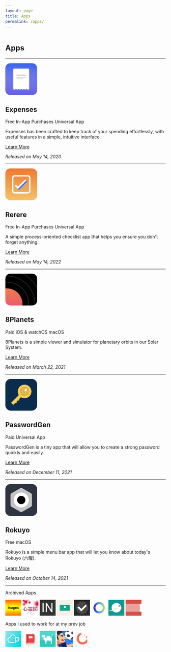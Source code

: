 ```yaml
---
layout: page
title: Apps
permalink: /apps/
---
```


<h1><small>Apps</small></h1>

<hr>

<div>
    <img src="../assets/expenses.png" width="100" height="100">
    <h2>Expenses</h2>
    <div>
        <span class="badge badge-pill">Free</span>
        <span class="badge badge-pill">In-App Purchases</span>
        <span class="badge badge-pill">Universal App</span>
    </div>
    <p>Expenses has been crafted to keep track of your spending effortlessly, with useful features in a simple, intuitive interface.</p>
    <p><a href="{{ site.links.expenses }}" target="_blank">Learn More <i class="bi bi-arrow-up-right-square"></i></a></p>
    <p class="text-muted"><i>Released on May 14, 2020</i></p>
</div>

<hr>

<div>
    <img src="../assets/rerere.png" width="100" height="100">
    <h2>Rerere</h2>
    <div>
        <span class="badge badge-pill">Free</span>
        <span class="badge badge-pill">In-App Purchases</span>
        <span class="badge badge-pill">Universal App</span>
    </div>
    <p>A simple process-oriented checklist app that helps you ensure you don't forget anything.</p>
    <p><a href="/rerere/">Learn More <i class="bi bi-chevron-right"></i></a></p>
    <p class="text-muted"><i>Released on May 14, 2022</i></p>
</div>

<hr>

<div>
    <img src="../assets/8planets.png" width="100" height="100">
    <h2>8Planets</h2>
    <div>
        <span class="badge badge-pill">Paid</span>
        <span class="badge badge-pill">iOS & watchOS</span>
        <span class="badge badge-pill"></span>
        <span class="badge badge-pill">macOS</span>
    </div>
    <p>8Planets is a simple viewer and simulator for planetary orbits in our Solar System.</p>
    <p><a href="{{ site.links.eightplanets }}" target="_blank">Learn More <i class="bi bi-arrow-up-right-square"></i></a></p>
    <p class="text-muted"><i>Released on March 22, 2021</i></p>
</div>

<hr>

<div>
    <img src="../assets/passwordgen.png" width="100" height="100">
    <h2>PasswordGen</h2>
    <div>
        <span class="badge badge-pill">Paid</span>
        <span class="badge badge-pill">Universal App</span>
    </div>
    <p>PasswordGen is a tiny app that will allow you to create a strong password quickly and easily.</p>
    <p><a href="/passwordgen/">Learn More <i class="bi bi-chevron-right"></i></a></p>
    <p class="text-muted"><i>Released on December 11, 2021</i></p>
</div>

<hr>

<div>
    <img src="../assets/rokuyo.png" width="100" height="100">
    <h2>Rokuyo</h2>
    <div>
        <span class="badge badge-pill">Free</span>
        <span class="badge badge-pill">macOS</span>
    </div>
    <p>Rokuyo is a simple menu bar app that will let you know about today's Rokuyo (六曜).</p>
    <p><a href="/rokuyo/">Learn More <i class="bi bi-chevron-right"></i></a></p>
    <p class="text-muted"><i>Released on October 14, 2021</i></p>
</div>

<hr>

<p>Archived Apps</p>

<div class="app-icons">
    <img src="../assets/app-icons/inagex.jpg" width="50" height="50">
    <img src="../assets/app-icons/shinreizu.jpg" width="50" height="50">
    <img src="../assets/app-icons/india-note.jpg" width="50" height="50">
    <img src="../assets/app-icons/fastzaim.jpg" width="50" height="50">
    <img src="../assets/app-icons/taskey.jpg" width="50" height="50">
    <img src="../assets/app-icons/motivation.jpg" width="50" height="50">
    <img src="../assets/app-icons/esafeed.jpg" width="50" height="50">
    <img src="../assets/app-icons/kigen.jpg" width="50" height="50">
</div>

<p>Apps I used to work for at my prev job</p>

<div class="app-icons">
    <img src="../assets/app-icons/pairs.jpg" width="50" height="50">
    <img src="../assets/app-icons/couples.jpg" width="50" height="50">
    <img src="../assets/app-icons/melpy.jpg" width="50" height="50">
    <img src="../assets/app-icons/sanpojista.jpg" width="50" height="50">
    <img src="../assets/app-icons/kencom.jpg" width="50" height="50">
</div>